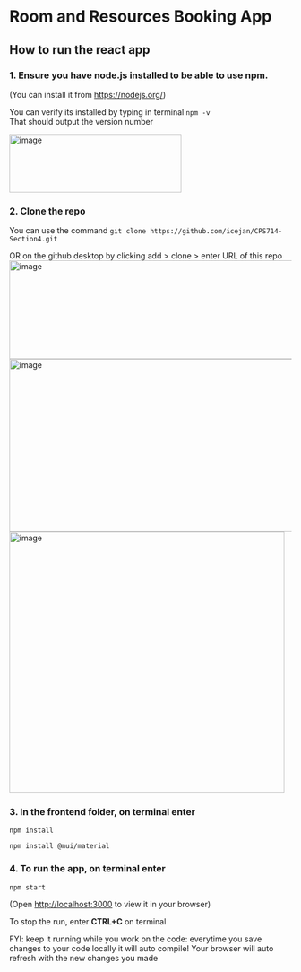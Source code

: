 # Room and Resources Booking App
## How to run the react app
### 1. Ensure you have node.js installed to be able to use npm. 
   (You can install it from https://nodejs.org/)
   
   You can verify its installed by typing in terminal `npm -v` <br>
   That should output the version number
   
   <img width="307" height="104" alt="image" src="https://github.com/user-attachments/assets/ba975bc9-6b9d-4326-b8aa-e8ae2482e9de" /><br>

### 2. Clone the repo

  You can use the command 
  `git clone https://github.com/icejan/CPS714-Section4.git`

  OR on the github desktop by clicking add > clone > enter URL of this repo
  <img width="567" height="176" alt="image" src="https://github.com/user-attachments/assets/e1364fad-1623-4e50-b5ae-f6e88b54d3f7" /><br>
  <img width="509" height="308" alt="image" src="https://github.com/user-attachments/assets/58c94a8a-c7fc-40ab-a590-f7e65942c968" /><br>
  <img width="491" height="466" alt="image" src="https://github.com/user-attachments/assets/fe978311-5fa1-4af6-8ee1-1eda6dd42376" /><br>

### 3. In the frontend folder, on terminal enter
`npm install `

`npm install @mui/material`
  
### 4. To run the app, on terminal enter
   `npm start ` 

   
  (Open [http://localhost:3000](http://localhost:3000) to view it in your browser) <br>

  To stop the run, enter **CTRL+C** on terminal
  
   FYI: keep it running while you work on the code: everytime you save changes to your code locally it will auto compile! Your browser will auto refresh with the new changes you made
